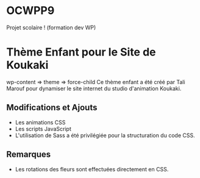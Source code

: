 # OCWPP9

Projet scolaire ! (formation dev WP)

# Thème Enfant pour le Site de Koukaki

wp-content => theme => force-child
Ce thème enfant a été créé par Tali Marouf pour dynamiser le site internet du studio d'animation Koukaki.


## Modifications et Ajouts

- Les animations CSS 
- Les scripts JavaScript 
- L'utilisation de Sass a été privilégiée pour la structuration du code CSS.


## Remarques

- Les rotations des fleurs sont effectuées directement en CSS.




